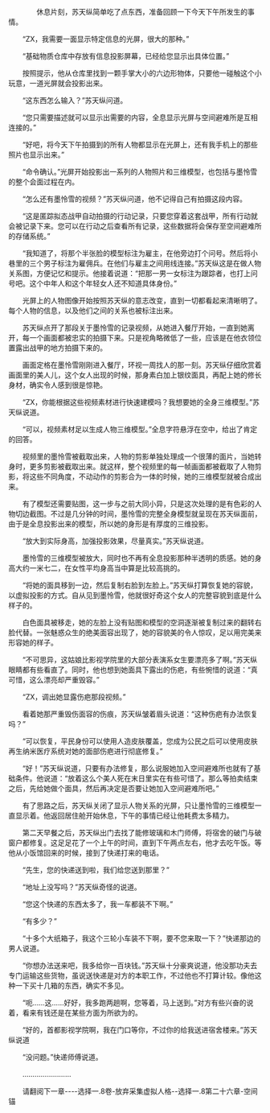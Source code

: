 <div class="read-content j_readContent" id="">
                <p>　　　　休息片刻，苏天纵简单吃了点东西，准备回顾一下今天下午所发生的事情。<p>　　“ZX，我需要一面显示特定信息的光屏，很大的那种。”<p>　　“基础物质仓库中存放有信息投影屏幕，已经给您显示出具体位置。”<p>　　按照提示，他从仓库里找到一颗手掌大小的六边形物体，只要他一碰触这个小玩意，一道光屏就会投影出来。<p>　　“这东西怎么输入？”苏天纵问道。<p>　　“您只需要描述就可以显示出需要的内容，全息显示光屏与空间避难所是互相连接的。”<p>　　“好吧，将今天下午拍摄到的所有人物都显示在光屏上，还有我手机上的那些照片也显示出来。”<p>　　“命令确认。”光屏开始投影出一系列的人物照片和三维模型，也包括与墨怜雪的整个会面过程在内。<p>　　“怎么还有墨怜雪的视频？”苏天纵问道，他不记得自己有拍摄这段内容。<p>　　“这是匿踪拟态战甲自动拍摄的行动记录，只要您穿着这套战甲，所有行动就会被记录下来。您可以在行动之后查看所有记录，这些数据将会保存至空间避难所的存储系统。”<p>　　“我知道了，将那个半张脸的模型标注为雇主，在他旁边打个问号。然后将小巷里的三个男子标注为雇佣兵。在他们与雇主之间用线连接。”苏天纵这是在做人物关系图，方便记忆和提示。他接着说道：“把那一男一女标注为跟踪者，也打上问号吧。这个中年人和这个年轻女人还不知道具体身份。”<p>　　光屏上的人物图像开始按照苏天纵的意志改变，直到一切都看起来清晰明了。每个人物的信息，以及他们之间的关系也被标注出来。<p>　　苏天纵点开了那段关于墨怜雪的记录视频，从她进入餐厅开始，一直到她离开，每一个画面都被忠实的拍摄下来。只是视角略微低了一些，应该是在他衣领位置露出战甲的地方拍摄下来的。<p>　　画面定格在墨怜雪刚刚进入餐厅，环视一周找人的那一刻。苏天纵仔细欣赏着画面里的美人儿，这个女人出现的时候，那身素白加上银纹面具，再配上她的修长身材，确实令人感到很是惊艳。<p>　　“ZX，你能根据这些视频素材进行快速建模吗？我想要她的全身三维模型。”苏天纵说道。<p>　　“可以，视频素材足以生成人物三维模型。”全息字符悬浮在空中，给出了肯定的回答。<p>　　视频里的墨怜雪被截取出来，人物的剪影单独处理成一个很薄的面片，当她转身时，更多剪影被截取出来。就这样，整个视频里的每一帧画面都被截取了人物剪影，将这些不同角度，不动动作的剪影合为一体的时候，她的三维模型就被合成出来。<p>　　有了模型还需要贴图，这一步与之前大同小异，只是这次处理的是有色彩的人物切边截图。不过是几分钟的时间，墨怜雪的完整全身模型就呈现在苏天纵面前，由于是全息投影出来的模型，所以她的身形是有厚度的三维投影。<p>　　“放大到实际身高，加强投影效果，尽量真实。”苏天纵说道。<p>　　墨怜雪的三维模型被放大，同时也不再有全息投影那种半透明的质感。她的身高大约一米七二，在女性平均身高当中算是比较高挑的。<p>　　“将她的面具移到一边，然后复制右脸到左脸上。”苏天纵打算恢复她的容貌，以虚拟投影的方式。自从见到墨怜雪，他就很好奇这个女人的完整容貌到底是什么样子的。<p>　　白色面具被移走，她的左脸上没有贴图和模型的空洞逐渐被复制过来的翻转右脸代替。一张魅惑众生的绝美面容出现了，她的容貌美的令人惊叹，足以用完美来形容她的样子。<p>　　“不可思异，这姑娘比影视学院里的大部分表演系女生要漂亮多了啊。”苏天纵眼睛都有些看直了。同时，他也想到她面具下露出的伤疤，有些惋惜的说道：“真可惜，这么漂亮却严重毁容。”<p>　　“ZX，调出她显露伤疤那段视频。”<p>　　看着她那严重毁伤面容的伤痕，苏天纵皱着眉头说道：“这种伤疤有办法恢复吗？”<p>　　“可以恢复，平民身份可以使用人造皮肤覆盖，您成为公民之后可以使用皮肤再生纳米医疗系统对她的面部伤疤进行彻底修复。”<p>　　“好！”苏天纵说道，只要有办法修复，那么说服她加入空间避难所也就有了基础条件。他说道：“放着这么个美人死在末日里实在有些可惜了。那么等拍卖结束之后，先给她做个面具，然后再决定是否要让她加入空间避难所吧。”<p>　　有了思路之后，苏天纵关闭了显示人物关系的光屏，只让墨怜雪的三维模型一直显示着。他返回居住舱开始休息，下午的事情已经让他耗费太多精力。<p>　　第二天早餐之后，苏天纵出门去找了能修玻璃和木门师傅，将宿舍的破门与破窗户都修复。这足足花了一个上午的时间，直到下午两点左右，他才去吃午饭。等他从小饭馆回来的时候，接到了快递打来的电话。<p>　　“先生，您的快递送到啦，我们给您送到那里？”<p>　　“地址上没写吗？”苏天纵奇怪的说道。<p>　　“您这个快递的东西太多了，我一车都装不下啊。”<p>　　“有多少？”<p>　　“十多个大纸箱子，我这个三轮小车装不下啊，要不您来取一下？”快递那边的男人说道。<p>　　“你想办法送来吧，我多给你一百块钱。”苏天纵十分豪爽说道，他没那功夫去专门运输这些货物，虽说送快递是对方的本职工作，不过他也不打算计较。像他这种一下买十几箱的东西，确实不多见。<p>　　“呃……这……好好，我多跑两趟啊，您等着，马上送到。”对方有些兴奋的说着，看来有钱还是在某些方面为所欲为的。<p>　　“好的，首都影视学院啊，我在门口等你，不过你的给我送进宿舍楼来。”苏天纵说道<p>　　“没问题。”快递师傅说道。<p>　　……………………<p>　　请翻阅下一章----选择一.8卷-放弃采集虚拟人格--选择一.8第二十六章-空间锚<p> 
            </div>